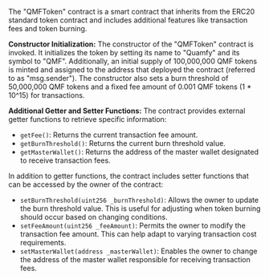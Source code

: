 The "QMFToken" contract is a smart contract that inherits from the ERC20 standard token contract and includes additional features like transaction fees and token burning.

**Constructor Initialization:**
The constructor of the "QMFToken" contract is invoked. It initializes the token by setting its name to "Quamfy" and its symbol to "QMF". Additionally, an initial supply of 100,000,000 QMF tokens is minted and assigned to the address that deployed the contract (referred to as "msg.sender"). The constructor also sets a burn threshold of 50,000,000 QMF tokens and a fixed fee amount of 0.001 QMF tokens (1 * 10^15) for transactions.

**Additional Getter and Setter Functions:**
The contract provides external getter functions to retrieve specific information:

* `getFee()`: Returns the current transaction fee amount.
* `getBurnThreshold()`: Returns the current burn threshold value.
* `getMasterWallet()`: Returns the address of the master wallet designated to receive transaction fees.

In addition to getter functions, the contract includes setter functions that can be accessed by the owner of the contract:

* `setBurnThreshold(uint256 _burnThreshold)`: Allows the owner to update the burn threshold value. This is useful for adjusting when token burning should occur based on changing conditions.
* `setFeeAmount(uint256 _feeAmount)`: Permits the owner to modify the transaction fee amount. This can help adapt to varying transaction cost requirements.
* `setMasterWallet(address _masterWallet)`: Enables the owner to change the address of the master wallet responsible for receiving transaction fees.
